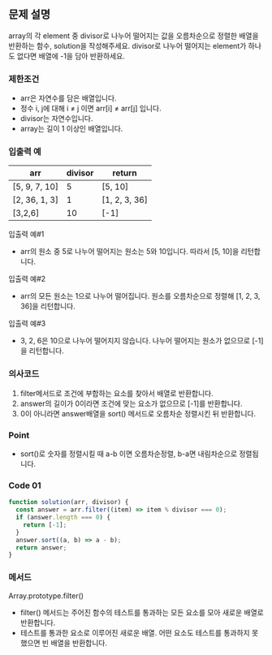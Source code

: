 ## 문제 설명

array의 각 element 중 divisor로 나누어 떨어지는 값을 오름차순으로 정렬한 배열을 반환하는 함수, solution을 작성해주세요.
divisor로 나누어 떨어지는 element가 하나도 없다면 배열에 -1을 담아 반환하세요.

### 제한조건

- arr은 자연수를 담은 배열입니다.
- 정수 i, j에 대해 i ≠ j 이면 arr[i] ≠ arr[j] 입니다.
- divisor는 자연수입니다.
- array는 길이 1 이상인 배열입니다.

### 입출력 예

| arr           | divisor | return        |
| ------------- | ------- | ------------- |
| [5, 9, 7, 10] | 5       | [5, 10]       |
| [2, 36, 1, 3] | 1       | [1, 2, 3, 36] |
| [3,2,6]       | 10      | [-1]          |

입출력 예#1

- arr의 원소 중 5로 나누어 떨어지는 원소는 5와 10입니다. 따라서 [5, 10]을 리턴합니다.

입출력 예#2

- arr의 모든 원소는 1으로 나누어 떨어집니다. 원소를 오름차순으로 정렬해 [1, 2, 3, 36]을 리턴합니다.

입출력 예#3

- 3, 2, 6은 10으로 나누어 떨어지지 않습니다. 나누어 떨어지는 원소가 없으므로 [-1]을 리턴합니다.

### 의사코드

1. filter메서드로 조건에 부합하는 요소를 찾아서 배열로 반환합니다.
2. answer의 길이가 0이라면 조건에 맞는 요소가 없으므로 [-1]를 반환합니다.
3. 0이 아니라면 answer배열을 sort() 메서드로 오름차순 정렬시킨 뒤 반환합니다.

### Point

- sort()로 숫자를 정렬시킬 때 a-b 이면 오름차순정렬, b-a면 내림차순으로 정렬됩니다.

### Code 01

```js
function solution(arr, divisor) {
  const answer = arr.filter((item) => item % divisor === 0);
  if (answer.length === 0) {
    return [-1];
  }
  answer.sort((a, b) => a - b);
  return answer;
}
```

### 메서드

Array.prototype.filter()

- filter() 메서드는 주어진 함수의 테스트를 통과하는 모든 요소를 모아 새로운 배열로 반환합니다.
- 테스트를 통과한 요소로 이루어진 새로운 배열. 어떤 요소도 테스트를 통과하지 못했으면 빈 배열을 반환합니다.
